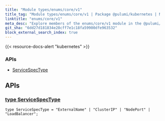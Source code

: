 ```yaml
---
title: "Module types/enums/core/v1"
title_tag: "Module types/enums/core/v1 | Package @pulumi/kubernetes | Node.js SDK"
linktitle: "enums/core/v1"
meta_desc: "Explore members of the enums/core/v1 module in the @pulumi/kubernetes package."
git_sha: "6dd27d181834e28cff7e1c18fa59900dfe963532"
block_external_search_index: true
---
```


<!-- WARNING: this page was generated by a tool. Do not edit it by hand. -->
<!-- To change it, please see https://github.com/pulumi/docs/tree/master/tools/tscdocgen. -->

{{< resource-docs-alert "kubernetes" >}}






<h3>APIs</h3>
<ul class="api">
    <li><a href="#ServiceSpecType"><span class="symbol api"></span>ServiceSpecType</a></li>
</ul>




<h2 id="apis">APIs</h2>
<h3 class="pdoc-module-header" id="ServiceSpecType" data-link-title="ServiceSpecType">
    <a href="https://github.com/pulumi/pulumi-kubernetes/blob/6dd27d181834e28cff7e1c18fa59900dfe963532/sdk/nodejs/types/enums/core/v1/index.ts#L12">
        type <strong>ServiceSpecType</strong>
    </a>
</h3>

<pre class="highlight"><code><span class='kd'>type</span> ServiceSpecType = <span class='s2'>"ExternalName"</span> | <span class='s2'>"ClusterIP"</span> | <span class='s2'>"NodePort"</span> | <span class='s2'>"LoadBalancer"</span>;</code></pre>
